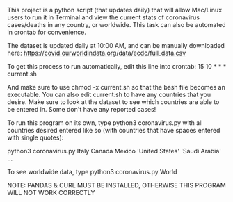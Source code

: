 This project is a python script (that updates daily) that will allow Mac/Linux users to run it in Terminal and view the current stats of coronavirus cases/deaths in any country, or worldwide. This task can also be automated in crontab for convenience.

The dataset is updated daily at 10:00 AM, and can be manually downloaded here: https://covid.ourworldindata.org/data/ecdc/full_data.csv

To get this process to run automatically, edit this line into crontab:
15 10 * * * current.sh

And make sure to use chmod -x current.sh so that the bash file becomes an executable. You can also edit current.sh to have any countries that you desire. Make sure to look at the dataset to see which countries are able to be entered in. Some don't have any reported cases!

To run this program on its own, type python3 coronavirus.py with all countries desired entered like so (with countries that have spaces entered with single quotes):

python3 coronavirus.py Italy Canada Mexico 'United States' 'Saudi Arabia' ...

To see worldwide data, type python3 coronavirus.py World

NOTE: PANDAS & CURL MUST BE INSTALLED, OTHERWISE THIS PROGRAM WILL NOT WORK CORRECTLY
